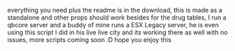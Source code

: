everything you need plus the readme is in the download, this is made as a standalone and other props should work besides for the drug tables, I run a qbcore server and a buddy of mine runs a ESX Legacy server, he is even using this script I did in his live
live city and its working there as well with no issues, more scripts coming soon :D hope you enjoy this
